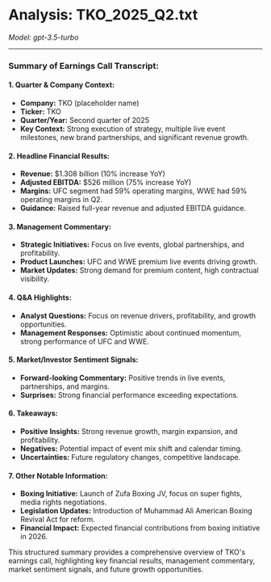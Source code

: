 # Analysis: TKO_2025_Q2.txt

*Model: gpt-3.5-turbo*

---

### Summary of Earnings Call Transcript:

#### 1. Quarter & Company Context:
- **Company:** TKO (placeholder name)
- **Ticker:** TKO
- **Quarter/Year:** Second quarter of 2025
- **Key Context:** Strong execution of strategy, multiple live event milestones, new brand partnerships, and significant revenue growth.

#### 2. Headline Financial Results:
- **Revenue:** $1.308 billion (10% increase YoY)
- **Adjusted EBITDA:** $526 million (75% increase YoY)
- **Margins:** UFC segment had 59% operating margins, WWE had 59% operating margins in Q2.
- **Guidance:** Raised full-year revenue and adjusted EBITDA guidance.

#### 3. Management Commentary:
- **Strategic Initiatives:** Focus on live events, global partnerships, and profitability.
- **Product Launches:** UFC and WWE premium live events driving growth.
- **Market Updates:** Strong demand for premium content, high contractual visibility.

#### 4. Q&A Highlights:
- **Analyst Questions:** Focus on revenue drivers, profitability, and growth opportunities.
- **Management Responses:** Optimistic about continued momentum, strong performance of UFC and WWE.

#### 5. Market/Investor Sentiment Signals:
- **Forward-looking Commentary:** Positive trends in live events, partnerships, and margins.
- **Surprises:** Strong financial performance exceeding expectations.

#### 6. Takeaways:
- **Positive Insights:** Strong revenue growth, margin expansion, and profitability.
- **Negatives:** Potential impact of event mix shift and calendar timing.
- **Uncertainties:** Future regulatory changes, competitive landscape.

#### 7. Other Notable Information:
- **Boxing Initiative:** Launch of Zufa Boxing JV, focus on super fights, media rights negotiations.
- **Legislation Updates:** Introduction of Muhammad Ali American Boxing Revival Act for reform.
- **Financial Impact:** Expected financial contributions from boxing initiative in 2026.

This structured summary provides a comprehensive overview of TKO's earnings call, highlighting key financial results, management commentary, market sentiment signals, and future growth opportunities.